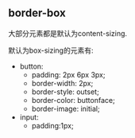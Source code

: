 ## border-box
大部分元素都是默认为content-sizing.

默认为box-sizing的元素有:
- button:   
  - padding: 2px 6px 3px;
  - border-width: 2px;
  - border-style: outset;
  - border-color: buttonface;
  - border-image: initial;
- input:  
  - padding:1px;